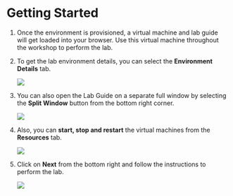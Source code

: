 # Getting Started

1. Once the environment is provisioned, a virtual machine and lab guide will get loaded into your browser. Use this virtual machine throughout the workshop to perform the lab.

1. To get the lab environment details, you can select the **Environment Details** tab.

    ![](../media/environment0.png)

1. You can also open the Lab Guide on a separate full window by selecting the **Split Window** button from the bottom right corner.

    ![](../media/splitwindow2.png)    

1. Also, you can **start, stop and restart** the virtual machines from the **Resources** tab.

    ![](../media/resources.png)

1. Click on **Next** from the bottom right and follow the instructions to perform the lab.

    ![](../media/next.png)   
